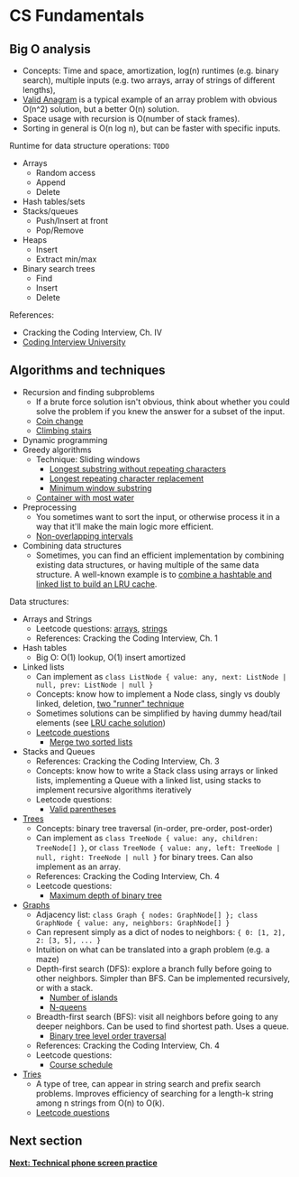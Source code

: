 # CS Fundamentals


## Big O analysis

- Concepts: Time and space, amortization, log(n) runtimes (e.g. binary search), multiple inputs (e.g. two arrays, array of strings of different lengths), 
- [Valid Anagram](https://leetcode.com/problems/valid-anagram/) is a typical example of an array problem with obvious O(n^2) solution, but a better O(n) solution.
- Space usage with recursion is O(number of stack frames).
- Sorting in general is O(n log n), but can be faster with specific inputs.

Runtime for data structure operations: `TODO`

* Arrays
  * Random access
  * Append
  * Delete
* Hash tables/sets
* Stacks/queues
  * Push/Insert at front
  * Pop/Remove
* Heaps
  * Insert
  * Extract min/max
* Binary search trees
  * Find
  * Insert
  * Delete

References:

- Cracking the Coding Interview, Ch. IV
- [Coding Interview University](https://github.com/jwasham/coding-interview-university#algorithmic-complexity--big-o--asymptotic-analysis)

## Algorithms and techniques

- Recursion and finding subproblems
  - If a brute force solution isn't obvious, think about whether you could solve the problem if you knew the answer for a subset of the input.
  - [Coin change](https://leetcode.com/problems/coin-change/)
  - [Climbing stairs](https://leetcode.com/problems/climbing-stairs/)
- Dynamic programming
- Greedy algorithms
  - Technique: Sliding windows
    - [Longest substring without repeating characters](https://leetcode.com/problems/longest-substring-without-repeating-characters/)
    - [Longest repeating character replacement](https://leetcode.com/problems/longest-repeating-character-replacement/)
    - [Minimum window substring](https://leetcode.com/problems/minimum-window-substring/)
  - [Container with most water](https://leetcode.com/problems/container-with-most-water/)
- Preprocessing
  - You sometimes want to sort the input, or otherwise process it in a way that it'll make the main logic more efficient.
  - [Non-overlapping intervals](https://leetcode.com/problems/non-overlapping-intervals/)
- Combining data structures
  - Sometimes, you can find an efficient implementation by combining existing data structures, or having multiple of the same data structure. A well-known example is to [combine a hashtable and linked list to build an LRU cache](https://leetcode.com/problems/lru-cache/).

Data structures:

- Arrays and Strings
  - Leetcode questions: [arrays](https://yangshun.github.io/tech-interview-handbook/algorithms/array), [strings](https://yangshun.github.io/tech-interview-handbook/algorithms/string)
  - References: Cracking the Coding Interview, Ch. 1
- Hash tables
  - Big O: O(1) lookup, O(1) insert amortized
- Linked lists
  - Can implement as `class ListNode { value: any, next: ListNode | null, prev: ListNode | null }`
  - Concepts: know how to implement a Node class, singly vs doubly linked, deletion, [two "runner" technique](https://leetcode.com/problems/linked-list-cycle/solution/)
  - Sometimes solutions can be simplified by having dummy head/tail elements (see [LRU cache solution](https://leetcode.com/problems/lru-cache/solution/))
  - [Leetcode questions](https://yangshun.github.io/tech-interview-handbook/algorithms/linked-list)
    - [Merge two sorted lists](https://leetcode.com/problems/merge-two-sorted-lists/)
- Stacks and Queues
  - References: Cracking the Coding Interview, Ch. 3
  - Concepts: know how to write a Stack class using arrays or linked lists, implementing a Queue with a linked list, using stacks to implement recursive algorithms iteratively
  - Leetcode questions:
    - [Valid parentheses](https://leetcode.com/problems/valid-parentheses/)
- [Trees](https://yangshun.github.io/tech-interview-handbook/algorithms/tree)
  - Concepts: binary tree traversal (in-order, pre-order, post-order)
  - Can implement as `class TreeNode { value: any, children: TreeNode[] }`, or `class TreeNode { value: any, left: TreeNode | null, right: TreeNode | null }` for binary trees. Can also implement as an array.
  - References: Cracking the Coding Interview, Ch. 4
  - Leetcode questions:
    - [Maximum depth of binary tree](https://leetcode.com/problems/maximum-depth-of-binary-tree/)
- [Graphs](https://yangshun.github.io/tech-interview-handbook/algorithms/graph)
  - Adjacency list: `class Graph { nodes: GraphNode[] }; class GraphNode { value: any, neighbors: GraphNode[] }`
  - Can represent simply as a dict of nodes to neighbors: `{ 0: [1, 2], 2: [3, 5], ... }`
  - Intuition on what can be translated into a graph problem (e.g. a maze)
  - Depth-first search (DFS): explore a branch fully before going to other neighbors. Simpler than BFS. Can be implemented recursively, or with a stack.
    - [Number of islands](https://leetcode.com/problems/number-of-islands/)
    - [N-queens](https://leetcode.com/problems/n-queens/)
  - Breadth-first search (BFS): visit all neighbors before going to any deeper neighbors. Can be used to find shortest path. Uses a queue.
    - [Binary tree level order traversal](https://leetcode.com/problems/binary-tree-level-order-traversal/)
  - References: Cracking the Coding Interview, Ch. 4
  - Leetcode questions:
    - [Course schedule](https://leetcode.com/problems/course-schedule/)
- [Tries](https://yangshun.github.io/tech-interview-handbook/algorithms/trie/)
  - A type of tree, can appear in string search and prefix search problems. Improves efficiency of searching for a length-k string among n strings from O(n) to O(k).
  - [Leetcode questions](https://yangshun.github.io/tech-interview-handbook/algorithms/trie/)



## Next section

[**Next: Technical phone screen practice**](technical_phone_screen_practice.md)
